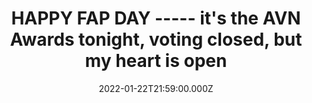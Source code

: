 ---
announceTitle: "fapurbation station:"
announceUrl: https://twitter.com/ProjektMelody/status/1485024472105164805
title: "HAPPY FAP DAY ----- it's the AVN Awards tonight, voting closed, but my heart is open"
date: 2022-01-22T21:59:00.000Z
videoSrcHash: bafybeifld37u4ujo4nvvfesqsjufqits63uuc5app6ieeqqmiiokzpxa24?filename=projektmelody-chaturbate-20220122T215900Z-source.mp4
video720Hash: 
video480Hash: 
video360Hash: 
video240Hash: bafybeicrmef3jtobpln5iwky63ir3oktpl5ydwhocvztsqef6nuw75hrju?filename=projektmelody-chaturbate-20220122T215900Z-240p.mp4
thinHash: 
thiccHash: bafkreig7u5qunjjdrpt26kjavjhelwiinuxmbix7gb5grqgxt57uyufkbq?filename=20220122T215900Z-thicc.jpg
---